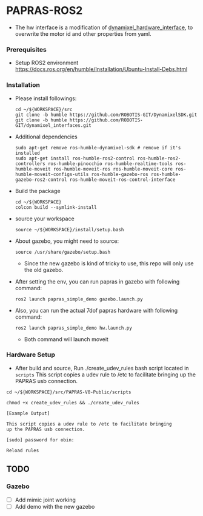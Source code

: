 # PAPRAS-ROS2
- The hw interface is a modification of [dynamixel_hardware_interface](https://github.com/ROBOTIS-GIT/dynamixel_hardware_interface/tree/humble), to overwrite the motor id and other properties from yaml.
### Prerequisites
- Setup ROS2 environment
  https://docs.ros.org/en/humble/Installation/Ubuntu-Install-Debs.html

### Installation
- Please install followings:

  ```
  cd ~/${WORKSPACE}/src
  git clone -b humble https://github.com/ROBOTIS-GIT/DynamixelSDK.git
  git clone -b humble https://github.com/ROBOTIS-GIT/dynamixel_interfaces.git
  ```
- Additional dependencies
  ```
  sudo apt-get remove ros-humble-dynamixel-sdk # remove if it's installed 
  sudo apt-get install ros-humble-ros2-control ros-humble-ros2-controllers ros-humble-pinocchio ros-humble-realtime-tools ros-humble-moveit ros-humble-moveit-ros ros-humble-moveit-core ros-humble-moveit-configs-utils ros-humble-gazebo-ros ros-humble-gazebo-ros2-control ros-humble-moveit-ros-control-interface
  ```

- Build the package

  ```
  cd ~/${WORKSPACE}
  colcon build --symlink-install
  ```

- source your workspace

  ```
  source ~/${WORKSPACE}/install/setup.bash
  ```

- About gazebo, you might need to source:
  ```
  source /usr/share/gazebo/setup.bash
  ```

  - Since the new gazebo is kind of tricky to use, this repo will only use the old gazebo.

- After setting the env, you can run papras in gazebo with following command:

  ```
  ros2 launch papras_simple_demo gazebo.launch.py
  ```

- Also, you can run the actual 7dof papras hardware with following command:

  ```
  ros2 launch papras_simple_demo hw.launch.py
  ```

  - Both command will launch moveit

### Hardware Setup
- After build and source, Run ./create_udev_rules bash script located in `scripts` This script copies a udev rule to /etc to facilitate bringing up the PAPRAS usb connection.
```
cd ~/${WORKSPACE}/src/PAPRAS-V0-Public/scripts
```
```
chmod +x create_udev_rules && ./create_udev_rules
```
```
[Example Output]
 
This script copies a udev rule to /etc to facilitate bringing
up the PAPRAS usb connection.

[sudo] password for obin: 

Reload rules
```

## TODO

### Gazebo

- [ ] Add mimic joint working 
- [ ] Add demo with the new gazebo 
